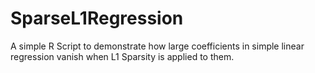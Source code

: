 # SparseL1Regression

A simple R Script to demonstrate how large coefficients in simple linear regression vanish when L1 Sparsity is applied to them.
